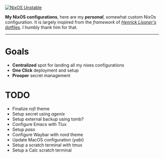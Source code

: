 
[![NixOS Unstable](https://img.shields.io/badge/NixOS-unstable-blue.svg?style=flat-square&logo=NixOS&logoColor=white)](https://nixos.org)

**My NixOS configurations**, here are my ___personal___, somewhat custom NixOs configuration. It is largely inspired from 
the _framework_ of  [_Henrick Lissner's_ dotfiles](https://github.com/hlissner/dotfiles). I humbly thank him for that.

---
# Goals
 - **Centralized** spot for landing all my nixes configurations
 - **One Click** deployment and setup
 - **Prooper** secret management
 
# TODO 
 * Finalize _rofi_ theme
 * Setup secret using _agenix_
 * Setup external backup using tomb?
 * Configure Emacs with Tlux
 * Setup _pass_
 * Configure Waybar with _nord_ theme
 * Update MacOS configuration (_yabi_)
 * Setup a scratch terminal with tmux
 * Setup a Calc scratch terminal

